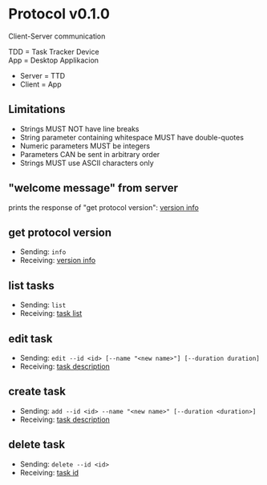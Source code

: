 # Protocol v0.1.0

Client-Server communication

TDD = Task Tracker Device  
App = Desktop Applikacion

- Server = TTD
- Client = App


## Limitations
- Strings MUST NOT have line breaks
- String parameter containing whitespace MUST have double-quotes
- Numeric parameters MUST be integers
- Parameters CAN be sent in arbitrary order
- Strings MUST use ASCII characters only


## "welcome message" from server

prints the response of "get protocol version": [version info][SCHEMA_VER]


## get protocol version

- Sending: `info`
- Receiving: [version info][SCHEMA_VER]


## list tasks

- Sending: `list`
- Receiving: [task list][SCHEMA_LIST]


## edit task

- Sending: `edit --id <id> [--name "<new name>"] [--duration duration]`
- Receiving: [task description][SCHEMA_TASK]


## create task

- Sending: `add --id <id> --name "<new name>" [--duration <duration>]`
- Receiving: [task description][SCHEMA_TASK]


## delete task

- Sending: `delete --id <id>`
- Receiving: [task id][SCHEMA_DEL]


[SCHEMA_DEL]: deleted-task-object.schema.json
[SCHEMA_VER]: protocol-version-object.schema.json
[SCHEMA_LIST]: task-list.schema.json
[SCHEMA_TASK]: task-object.schema.json

